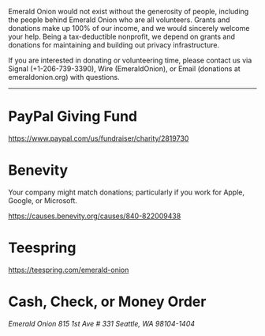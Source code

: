 Emerald Onion would not exist without the generosity of people, including the people behind Emerald Onion who are all volunteers. Grants and donations make up 100% of our income, and we would sincerely welcome your help. Being a tax-deductible nonprofit, we depend on grants and donations for maintaining and building out privacy infrastructure.

If you are interested in donating or volunteering time, please contact us via Signal (+1-206-739-3390), Wire (EmeraldOnion), or Email (donations at emeraldonion.org) with questions.

* * *

# PayPal Giving Fund

<a href="https://www.paypal.com/us/fundraiser/charity/2819730"><span id="fundraisingLink">https://www.paypal.com/us/fundraiser/charity/2819730</span></a>

# Benevity

Your company might match donations; particularly if you work for Apple, Google, or Microsoft.

<a href="https://causes.benevity.org/causes/840-822009438" target="_blank" rel="noopener">https://causes.benevity.org/causes/840-822009438</a>

# Teespring

<a href="https://teespring.com/emerald-onion" target="_blank" rel="noopener">https://teespring.com/emerald-onion</a>

# Cash, Check, or Money Order

<address>
Emerald Onion
815 1st Ave # 331
Seattle, WA 98104-1404
</address>
